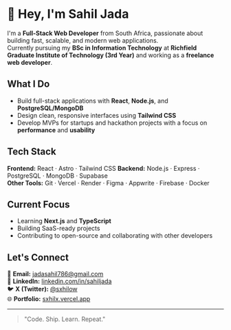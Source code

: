 # 👋 Hey, I'm Sahil Jada

I'm a **Full-Stack Web Developer** from South Africa, passionate about building fast, scalable, and modern web applications.  
Currently pursuing my **BSc in Information Technology** at **Richfield Graduate Institute of Technology (3rd Year)** and working as a **freelance web developer**.


## What I Do
- Build full-stack applications with **React**, **Node.js**, and **PostgreSQL/MongoDB**
- Design clean, responsive interfaces using **Tailwind CSS**
- Develop MVPs for startups and hackathon projects with a focus on **performance** and **usability**


## Tech Stack
**Frontend:** React · Astro · Tailwind CSS
**Backend:** Node.js · Express · PostgreSQL · MongoDB · Supabase  
**Other Tools:** Git · Vercel · Render · Figma · Appwrite · Firebase · Docker


## Current Focus
- Learning **Next.js** and **TypeScript**
- Building SaaS-ready projects  
- Contributing to open-source and collaborating with other developers
  

## Let's Connect
📧 **Email:** jadasahil786@gmail.com  
💼 **LinkedIn:** [linkedin.com/in/sahiljada](https://linkedin.com/in/sahiljada)  
🐦 **X (Twitter):** [@sxhilow](https://twitter.com/sxhilow)  
🌐 **Portfolio:** [sxhilx.vercel.app](https://sxhilx.vercel.app)

---


> "Code. Ship. Learn. Repeat."


